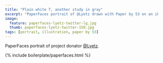 ```yaml
---
title: "Plain white T, another study in gray"
excerpt: "PaperFaces portrait of @Lyetz drawn with Paper by 53 on an iPad."
image: 
  feature: paperfaces-lyetz-twitter-lg.jpg
  thumb: paperfaces-lyetz-twitter-150.jpg
tags: [portrait, illustration, paper by 53]
---
```


PaperFaces portrait of project donator [@Lyetz](http://twitter.com/Lyetz).

{% include boilerplate/paperfaces.html %}